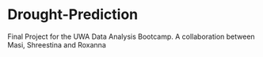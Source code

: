 # Drought-Prediction
Final Project for the UWA Data Analysis Bootcamp. A collaboration between Masi, Shreestina and Roxanna

